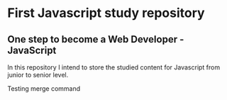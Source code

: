 # First Javascript study repository
## One step to become a Web Developer - JavaScript <br>
In this repository I intend to store the studied content for Javascript from junior to senior level.

Testing merge command
